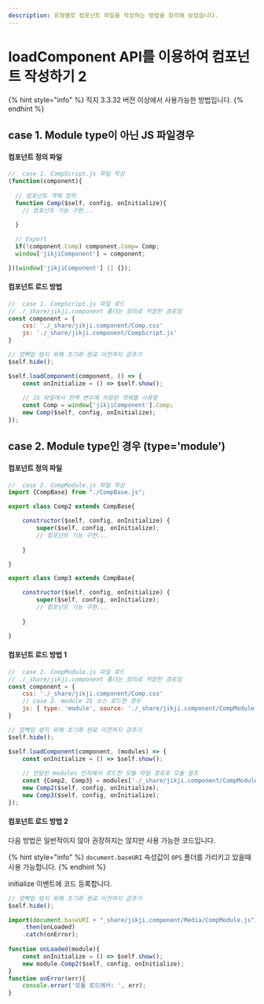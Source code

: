 ```yaml
---
description: 유형별로 컴포넌트 파일을 작성하는 방법을 정리해 보았습니다.
---
```


# loadComponent API를 이용하여 컴포넌트 작성하기 2

{% hint style="info" %}
직지 3.3.32 버전 이상에서 사용가능한 방법입니다.
{% endhint %}

## case 1. Module type이 아닌 JS 파일경우

#### 컴포넌트 정의 파일

```javascript
//  case 1. CompScript.js 파일 작성
(function(component){
  
  // 컴포넌트 객체 정의
  function Comp($self, config, onInitialize){
    // 컴포넌트 기능 구현...
    
  }

  // Export
  if(!component.Comp) component.Comp= Comp;
  window['jikjiComponent'] = component;

})(window['jikjiComponent'] || {});
```

#### 컴포넌트 로드 방법

```javascript
//  case 1. CompScript.js 파일 로드
// ./_share/jikji.component 폴더는 임의로 저장한 경로임
const component = {
    css: './_share/jikji.component/Comp.css'
    js: './_share/jikji.component/CompScript.js'
}

// 깜빡임 방지 위해 초기화 완료 이전까지 감추기
$self.hide();

$self.loadComponent(component, () => {
    const onInitialize = () => $self.show();
    
    // JS 파일에서 전역 변수에 저장된 객체를 사용함
    const Comp = window['jikjiComponent'].Comp;
    new Comp($self, config, onInitialize);
});
```

## case 2. Module type인 경우 (type='module')

#### 컴포넌트 정의 파일

```javascript
//  case 2. CompModule.js 파일 작성
import {CompBase} from "./CompBase.js";

export class Comp2 extends CompBase{

    constructor($self, config, onInitialize) {
        super($self, config, onInitialize);
        // 컴포넌트 기능 구현...
        
    }

}

export class Comp3 extends CompBase{

    constructor($self, config, onInitialize) {
        super($self, config, onInitialize);
        // 컴포넌트 기능 구현...
        
    }

}

```

#### 컴포넌트 로드 방법 1

```javascript
//  case 2. CompModule.js 파일 로드
// ./_share/jikji.component 폴더는 임의로 저장한 경로임
const component = {
    css: './_share/jikji.component/Comp.css'
    // case 2. module JS 소스 로드한 경우
    js: { type: 'module', source: './_share/jikji.component/CompModule.js' }
}

// 깜빡임 방지 위해 초기화 완료 이전까지 감추기
$self.hide();

$self.loadComponent(component, (modules) => {
    const onInitialize = () => $self.show();
    
    // 전달된 modules 인자에서 로드한 모듈 파일 경로로 모듈 참조
    const {Comp2, Comp3} = modules['./_share/jikji.component/CompModule.js'];
    new Comp2($self, config, onInitialize);
    new Comp3($self, config, onInitialize);
});
```

#### 컴포넌트 로드 방법 2

다음 방법은 일반적이지 않아 권장하지는 않지만 사용 가능한 코드입니다.

{% hint style="info" %}
`document.baseURI` 속성값이 `OPS` 폴더를 가리키고 있을때 사용 가능합니다.
{% endhint %}

initialize 이벤트에 코드 등록합니다.

```javascript
// 깜빡임 방지 위해 초기화 완료 이전까지 감추기
$self.hide();

import(document.baseURI + "_share/jikji.component/Media/CompModule.js")
    .then(onLoaded)
    .catch(onError);
    
function onLoaded(module){
    const onInitialize = () => $self.show();
    new module.Comp2($self, config, onInitialize);
}  
function onError(err){
    console.error('모듈 로드에러: ', err);
}
```
